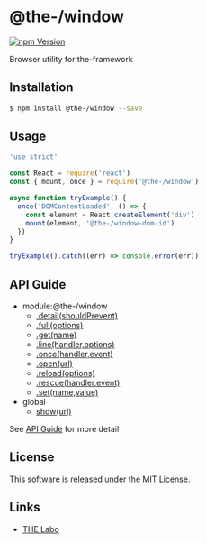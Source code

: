 @the-/window
==========

<!---
This file is generated by @the-/templates. Do not update manually.
--->

<!-- Badge Start -->
<a name="badges"></a>

[![npm Version][bd_npm_shield_url]][bd_npm_url]

[bd_repo_url]: https://github.com/the-labo/the
[bd_npm_url]: http://www.npmjs.org/package/@the-/window
[bd_npm_shield_url]: http://img.shields.io/npm/v/@the-/window.svg?style=flat

<!-- Badge End -->


<!-- Description Start -->
<a name="description"></a>

Browser utility for the-framework

<!-- Description End -->


<!-- Overview Start -->
<a name="overview"></a>




<!-- Overview End -->


<!-- Sections Start -->
<a name="sections"></a>

<!-- Section from "doc/readme/01.Installation.md.hbs" Start -->

<a name="section-doc-readme-01-installation-md"></a>

Installation
-----

```bash
$ npm install @the-/window --save
```


<!-- Section from "doc/readme/01.Installation.md.hbs" End -->

<!-- Section from "doc/readme/02.Usage.md.hbs" Start -->

<a name="section-doc-readme-02-usage-md"></a>

Usage
---------

```javascript
'use strict'

const React = require('react')
const { mount, once } = require('@the-/window')

async function tryExample() {
  once('DOMContentLoaded', () => {
    const element = React.createElement('div')
    mount(element, '@the-/window-dom-id')
  })
}

tryExample().catch((err) => console.error(err))

```


<!-- Section from "doc/readme/02.Usage.md.hbs" End -->


<!-- Sections Start -->

<a name="api"></a>

## API Guide


- module:@the-/window
  - [.detail(shouldPrevent)](./doc/api/api.md#module_@the-/window.detail)
  - [.full(options)](./doc/api/api.md#module_@the-/window.full)
  - [.get(name)](./doc/api/api.md#module_@the-/window.get)
  - [.line(handler,options)](./doc/api/api.md#module_@the-/window.line)
  - [.once(handler,event)](./doc/api/api.md#module_@the-/window.once)
  - [.open(url)](./doc/api/api.md#module_@the-/window.open)
  - [.reload(options)](./doc/api/api.md#module_@the-/window.reload)
  - [.rescue(handler,event)](./doc/api/api.md#module_@the-/window.rescue)
  - [.set(name,value)](./doc/api/api.md#module_@the-/window.set)
- global
  - [show(url)](./doc/api/api.md#show)

See [API Guide](./doc/api/api.md) for more detail


<!-- LICENSE Start -->
<a name="license"></a>

License
-------
This software is released under the [MIT License](https://github.com/the-labo/the/blob/master/LICENSE).

<!-- LICENSE End -->


<!-- Links Start -->
<a name="links"></a>

Links
------

+ [THE Labo][the_labo_url]

[the_labo_url]: https://github.com/the-labo

<!-- Links End -->
